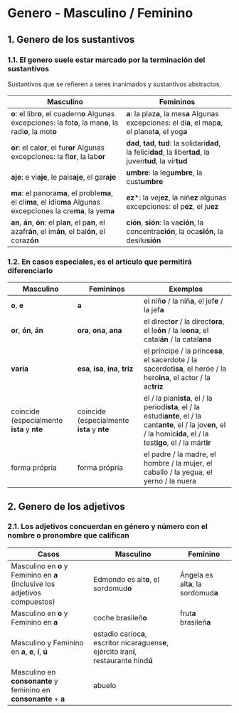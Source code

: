 # Genero - Masculino / Feminino

## 1. Genero de los sustantivos

### 1.1. El genero suele estar marcado por la terminación del sustantivos

Sustantivos que se refieren a seres inanimados y sustantivos abstractos.

Masculino                     | Femininos 
----------------------------- | -----------------------------
**o**: el libr**o**, el cuadern**o**  Algunas excepciones: la fot**o**, la man**o**, la radi**o**, la mot**o**      | **a**: la plaz**a**, la mes**a**  Algunas excepciones: el dí**a**, el map**a**, el planet**a**, el yog**a**
**or**: el cal**or**, el fur**or** Algunas excepciones: la fl**or**, la lab**or**                                   | **dad**, **tad**, **tud**: la solidari**dad**, la felici**dad**, la liber**tad**, la juven**tud**, la vir**tud**
**aje**: e vi**aje**, le pais**aje**, el gar**aje**                                                                 | **umbre**: la leg**umbre**, la cust**umbre**
**ma**: el panora**ma**, el proble**ma**, el cli**ma**, el idio**ma** Algunas excepciones la cre**ma**, la ye**ma** | **ez***: la vej**ez**, la niñ**ez** algunas excepciones: el p**ez**, el ju**ez**
**an**, **án**, **ón**: el pl**an**, el p**an**, el azafr**án**, el im**án**, el bal**ón**, el coraz**ón**          | **ción**, **sión**: la va**ción**, la concentra**ción**, la oca**sión**, la desilu**sión**


### 1.2. En casos especiales, es el artículo que permitirá diferenciarlo

Masculino                                  | Femininos                                  | Exemplos
------------------------------------------ | ------------------------------------------ | ------------------------------------------
**o**, **e**                               | **a**                                      | el niñ**o** / la niñ**a**, el jef**e** / la jef**a**
**or**, **ón**, **án**                     | **ora**, **ona**, **ana**                  | el direct**or** / la direct**ora**, el le**ón** / la le**ona**, el catal**án** / la catal**ana**
**varía**                                  | **esa**, **isa**, **ina**, **triz**        | el príncipe / la princ**esa**, el sacerdote / la sacerdot**isa**, el heróe / la hero**ina**, el actor / la ac**triz**
coincide (especialmente **ista** y **nte** | coincide (especialmente **ista** y **nte** | el / la pian**ista**, el / la period**ista**, el / la estudi**ante**, el / la cant**ante**, el / la jov**en**, el / la homic**ida**, el / la test**igo**, el / la márt**ir**
forma própria                              | forma própria                              | el padre / la madre, el hombre / la mujer, el caballo / la yegua, el yerno / la nuera


## 2. Genero de los adjetivos

### 2.1. Los adjetivos concuerdan en género y número con el nombre o pronombre que califican

Casos                                      | Masculino                                  | Feminino
------------------------------------------ | ------------------------------------------ | ------------------------------------------
Masculino en **o** y Feminino en **a** (inclusive los adjetivos compuestos)             | Edmondo es alt**o**, el sordomud**o** | Ángela es alt**a**, la sordomud**a**
Masculino en **o** y Feminino en **a**     | coche brasileñ**o**                        | frut**a** brasileñ**a**
Masculino y Feminino en **a**, **e**, **í**, **ú** | estadio carioc**a**, escritor nicaraguens**e**, ejército iran**í**, restaurante hind**ú**
Masculino en **consonante** y feminino en **consonante** + **a** | abuelo 
